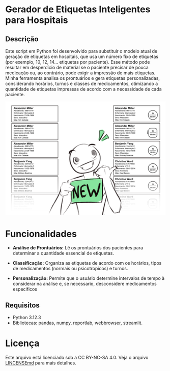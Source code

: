 # Gerador de Etiquetas Inteligentes para Hospitais

## Descrição

Este script em Python foi desenvolvido para substituir o modelo atual de geração de etiquetas em hospitais, que usa um número fixo de etiquetas (por exemplo, 10, 12, 14... etiquetas por paciente). Esse método pode resultar em desperdício de material se o paciente precisar de pouca medicação ou, ao contrário, pode exigir a impressão de mais etiquetas. Minha ferramenta analisa os prontuários e gera etiquetas personalizadas, considerando horários, turnos e classes de medicamentos, otimizando a quantidade de etiquetas impressas de acordo com a necessidade de cada paciente.

![Apresentação](imagens/apresentação.png)

# Funcionalidades 

- **Análise de Prontuários:** Lê os prontuários dos pacientes para determinar a quantidade essencial de etiquetas.

- **Classificação:** Organiza as etiquetas de acordo com os horários, tipos de medicamentos (normais ou psicotropicos) e turnos.

- **Personalização:** Permite que o usuário determine intervalos de tempo à considerar na análise e, se necessario, desconsidere medicamentos especificos

<!--GIF Coleta-->

## Requisitos

- Python 3.12.3
- Bibliotecas: pandas, numpy, reportlab, webbrowser, streamlit.
<!-- 
## Instalação


# Usando a Ferramenta

# Contribuição

-->
# Licença

Este arquivo está licenciado sob a CC BY-NC-SA 4.0. Veja o arquivo [LINCENSEmd](LICENSE.md) para mais detalhes.
